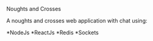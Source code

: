 
Noughts and Crosses

A noughts and crosses web application with chat using:

*NodeJs
*ReactJs
*Redis
*Sockets

